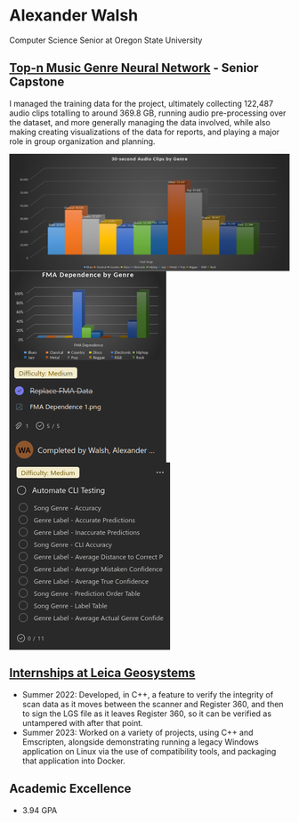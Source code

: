 # Alexander Walsh

Computer Science Senior at Oregon State University

## [Top-n Music Genre Neural Network](<https://github.com/beatsageo/Top_n>) - Senior Capstone

I managed the training data for the project, ultimately collecting 122,487 audio clips totalling to around 369.8 GB, running audio pre-processing over the dataset, and more generally managing the data involved, while also making creating visualizations of the data for reports, and playing a major role in group organization and planning.

<img align="center" src="/Pictures/Clips by Genre.png" alt="Example Visualization - 30-second Audio Clips by Genre" width="auto" height="auto">
<img align="center" src="/Pictures/Example Teams Task 2.png" alt="Example Teams Task #1 - Replace FMA Data" width="auto" height="auto">
<img align="center" src="/Pictures/Example Teams Task.png" alt="Example Teams Task #2 - Automate CLI Testing" width="auto" height="auto">

## [Internships at Leica Geosystems](<https://leica-geosystems.com/en-us/>)
- Summer 2022: Developed, in C++, a feature to verify the integrity of scan data as it moves between the scanner and Register 360, and then to sign the LGS file as it leaves Register 360, so it can be verified as untampered with after that point.
- Summer 2023: Worked on a variety of projects, using C++ and Emscripten, alongside demonstrating running a legacy Windows application on Linux via the use of compatibility tools, and packaging that application into Docker.

## Academic Excellence
- 3.94 GPA

<!--
**AlexWalsh2/AlexWalsh2** is a ✨ _special_ ✨ repository because its `README.md` (this file) appears on your GitHub profile.

Here are some ideas to get you started:

- 🔭 I’m currently working on ...
- 🌱 I’m currently learning ...
- 👯 I’m looking to collaborate on ...
- 🤔 I’m looking for help with ...
- 💬 Ask me about ...
- 📫 How to reach me: ...
- 😄 Pronouns: ...
- ⚡ Fun fact: ...
-->

